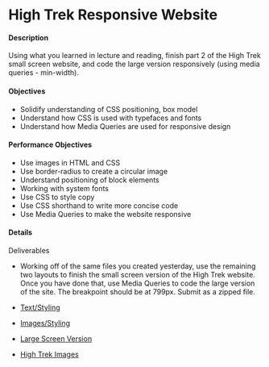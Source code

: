 # High Trek Responsive Website

#### Description
Using what you learned in lecture and reading, finish part 2 of the High Trek  small screen website, and code the large version responsively (using media queries - min-width).

#### Objectives
- Solidify understanding of CSS positioning, box model
- Understand how CSS is used with typefaces and fonts
- Understand how Media Queries are used for responsive design

#### Performance Objectives
- Use images in HTML and CSS
- Use border-radius to create a circular image
- Understand positioning of block elements
- Working with system fonts
- Use CSS to style copy
- Use CSS shorthand to write more concise code
- Use Media Queries to make the website responsive

#### Details
Deliverables
- Working off of the same files you created yesterday, use the remaining two layouts to finish the small screen version of the High Trek website.  Once you have done that, use Media Queries to code the large version of the site.  The breakpoint should be at 799px. Submit as a zipped file.

- [Text/Styling](images/text_styling.jpg)
- [Images/Styling](images/images_styling.jpg) 
- [Large Screen Version](images/large_format.jpg)
- [High Trek Images](images/high-trek-images.zip)
